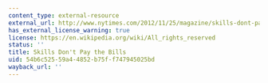 ```yaml
---
content_type: external-resource
external_url: http://www.nytimes.com/2012/11/25/magazine/skills-dont-pay-the-bills.html
has_external_license_warning: true
license: https://en.wikipedia.org/wiki/All_rights_reserved
status: ''
title: Skills Don't Pay the Bills
uid: 54b6c525-59a4-4852-b75f-f747945025bd
wayback_url: ''
---
```

